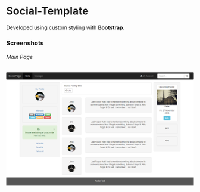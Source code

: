 
# Social-Template

Developed using custom styling with **Bootstrap**.

### Screenshots

###### Main Page

![Main Page](https://github.com/fayyazns/psd-to-html-examples/blob/master/social-template/screenshots/main.png)

